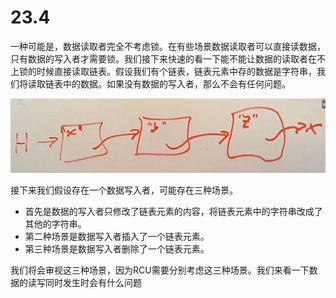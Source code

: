 # 23.4

一种可能是，数据读取者完全不考虑锁。在有些场景数据读取者可以直接读数据，只有数据的写入者才需要锁。我们接下来快速的看一下能不能让数据的读取者在不上锁的时候直接读取链表。假设我们有个链表，链表元素中存的数据是字符串，我们将读取链表中的数据。如果没有数据的写入者，那么不会有任何问题。

![](../.gitbook/assets/image%20%28702%29.png)

接下来我们假设存在一个数据写入者，可能存在三种场景。

* 首先是数据的写入者只修改了链表元素的内容，将链表元素中的字符串改成了其他的字符串。
* 第二种场景是数据写入者插入了一个链表元素。
* 第三种场景是数据写入者删除了一个链表元素。

我们将会审视这三种场景，因为RCU需要分别考虑这三种场景。我们来看一下数据的读写同时发生时会有什么问题

